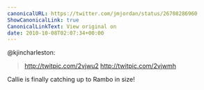 ```yaml
---
canonicalURL: https://twitter.com/jmjordan/status/26708286960
ShowCanonicalLink: true
CanonicalLinkText: View original on
date: 2010-10-08T02:07:34+00:00
---
```

@kjincharleston:

> http://twitpic.com/2vjwu2 http://twitpic.com/2vjwmh

Callie is finally catching up to Rambo in size!
